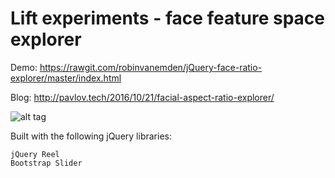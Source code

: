 # Lift experiments - face feature space explorer

Demo: https://rawgit.com/robinvanemden/jQuery-face-ratio-explorer/master/index.html

Blog: http://pavlov.tech/2016/10/21/facial-aspect-ratio-explorer/

![alt tag](http://pavlov.tech/wp-content/uploads/2016/10/faceexplorer2.png)


Built with the following jQuery libraries:

    jQuery Reel
    Bootstrap Slider

